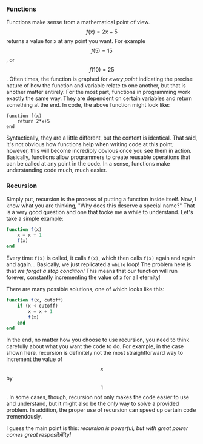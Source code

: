 ### Functions

Functions make sense from a mathematical point of view. 
$$f(x) = 2x+5$$ returns a value for x at any point you want. 
For example $$f(5) = 15$$, or $$f(10) = 25$$.
Often times, the function is graphed for *every point* indicating the precise nature of how the function and variable relate to one another, but that is another matter entirely. 
For the most part, functions in programming work exactly the same way. 
They are dependent on certain variables and return something at the end. 
In code, the above function might look like:

```
function f(x)
    return 2*x+5
end
```

Syntactically, they are a little different, but the content is identical.
That said, it's not obvious how functions help when writing code at this point; however, this will become incredibly obvious once you see them in action.
Basically, functions allow programmers to create reusable operations that can be called at any point in the code.
In a sense, functions make understanding code much, much easier.

### Recursion

Simply put, recursion is the process of putting a function inside itself. 
Now, I know what you are thinking, "Why does this deserve a special name?" 
That is a very good question and one that tooke me a while to understand. 
Let's take a simple example:

```julia
function f(x)
    x = x + 1
    f(x)
end
```

Every time `f(x)` is called, it calls `f(x)`, which then calls `f(x)` again and again and again...
Basically, we just replicated a `while` loop!
The problem here is that *we forgot a stop condition!*
This means that our function will run forever, constantly incrementing the value of x for all eternity!

There are many possible solutions, one of which looks like this:

```julia
function f(x, cutoff)
    if (x < cutoff)
        x = x + 1
        f(x)
    end
end
```

In the end, no matter how you choose to use recursion, you need to think carefully about what you want the code to do.
For example, in the case shown here, recursion is definitely not the most straightforward way to increment the value of $$x$$ by $$1$$.
In some cases, though, recursion not only makes the code easier to use and understand, but it might also be the only way to solve a provided problem.
In addition, the proper use of recursion can speed up certain code tremendously.

I guess the main point is this: *recursion is powerful, but with great power comes great resposibility!*


<script>
MathJax.Hub.Queue(["Typeset",MathJax.Hub]);
</script>
$$ 
\newcommand{\d}{\mathrm{d}}
\newcommand{\bff}{\boldsymbol{f}}
\newcommand{\bfg}{\boldsymbol{g}}
\newcommand{\bfp}{\boldsymbol{p}}
\newcommand{\bfq}{\boldsymbol{q}}
\newcommand{\bfx}{\boldsymbol{x}}
\newcommand{\bfu}{\boldsymbol{u}}
\newcommand{\bfv}{\boldsymbol{v}}
\newcommand{\bfA}{\boldsymbol{A}}
\newcommand{\bfB}{\boldsymbol{B}}
\newcommand{\bfC}{\boldsymbol{C}}
\newcommand{\bfM}{\boldsymbol{M}}
\newcommand{\bfJ}{\boldsymbol{J}}
\newcommand{\bfR}{\boldsymbol{R}}
\newcommand{\bfT}{\boldsymbol{T}}
\newcommand{\bfomega}{\boldsymbol{\omega}}
\newcommand{\bftau}{\boldsymbol{\tau}}
$$

